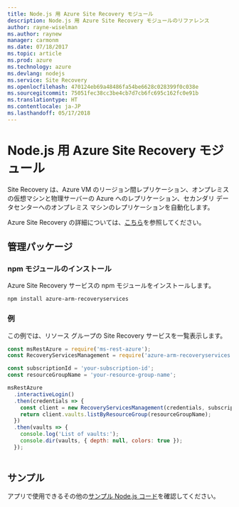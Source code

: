 ```yaml
---
title: Node.js 用 Azure Site Recovery モジュール
description: Node.js 用 Azure Site Recovery モジュールのリファレンス
author: rayne-wiselman
ms.author: raynew
manager: carmonm
ms.date: 07/18/2017
ms.topic: article
ms.prod: azure
ms.technology: azure
ms.devlang: nodejs
ms.service: Site Recovery
ms.openlocfilehash: 470124eb69a48486fa54be6628c028399f0c038e
ms.sourcegitcommit: 75051fec38cc3be4cb7d7cb6fc695c162fc0e91b
ms.translationtype: HT
ms.contentlocale: ja-JP
ms.lasthandoff: 05/17/2018
---
```

# <a name="azure-site-recovery-modules-for-nodejs"></a>Node.js 用 Azure Site Recovery モジュール

Site Recovery は、Azure VM のリージョン間レプリケーション、オンプレミスの仮想マシンと物理サーバーの Azure へのレプリケーション、セカンダリ データセンターへのオンプレミス マシンのレプリケーションを自動化します。

Azure Site Recovery の詳細については、[こちら](https://docs.microsoft.com/azure/site-recovery/site-recovery-overview)を参照してください。

## <a name="management-package"></a>管理パッケージ

### <a name="install-the-npm-module"></a>npm モジュールのインストール

Azure Site Recovery サービスの npm モジュールをインストールします。

```bash
npm install azure-arm-recoveryservices
```

### <a name="example"></a>例

この例では、リソース グループの Site Recovery サービスを一覧表示します。

```javascript
const msRestAzure = require('ms-rest-azure');
const RecoveryServicesManagement = require('azure-arm-recoveryservices');

const subscriptionId = 'your-subscription-id';
const resourceGroupName = 'your-resource-group-name';

msRestAzure
  .interactiveLogin()
  .then(credentials => {
    const client = new RecoveryServicesManagement(credentials, subscriptionId);
    return client.vaults.listByResourceGroup(resourceGroupName);
  })
  .then(vaults => {
    console.log('List of vaults:');
    console.dir(vaults, { depth: null, colors: true });
  });
  
```

## <a name="samples"></a>サンプル

アプリで使用できるその他の[サンプル Node.js コード](https://azure.microsoft.com/resources/samples/?platform=nodejs)を確認してください。
